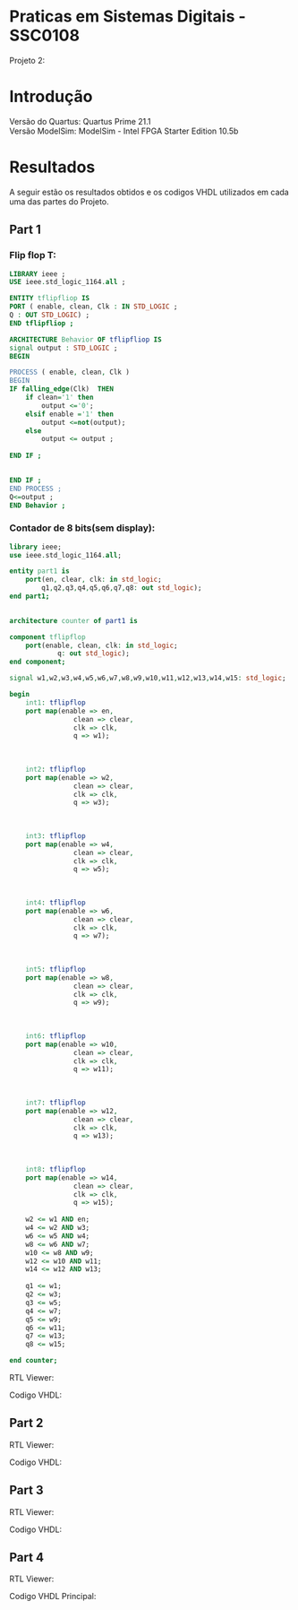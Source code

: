 # Praticas em Sistemas Digitais - SSC0108

Projeto 2: 

# Introdução

Versão do Quartus: Quartus Prime 21.1 <br>
Versão ModelSim: ModelSim - Intel FPGA Starter Edition 10.5b <br>

# Resultados

A seguir estão os resultados obtidos e os codigos VHDL utilizados em cada uma das partes do Projeto.

## Part 1

### Flip flop T:
```VHDL
LIBRARY ieee ;
USE ieee.std_logic_1164.all ;

ENTITY tflipfliop IS
PORT ( enable, clean, Clk : IN STD_LOGIC ;
Q : OUT STD_LOGIC) ;
END tflipfliop ;

ARCHITECTURE Behavior OF tflipfliop IS
signal output : STD_LOGIC ;
BEGIN

PROCESS ( enable, clean, Clk )
BEGIN
IF falling_edge(Clk)  THEN
	if clean='1' then
		output <='0';
	elsif enable ='1' then
		output <=not(output);
	else 
		output <= output ;
	
END IF ;

		
END IF ;
END PROCESS ;
Q<=output ;
END Behavior ;
```
### Contador de 8 bits(sem display):
```VHDL
library ieee;
use ieee.std_logic_1164.all;

entity part1 is
	port(en, clear, clk: in std_logic;
    	q1,q2,q3,q4,q5,q6,q7,q8: out std_logic);
end part1;

    
architecture counter of part1 is

component tflipflop
	port(enable, clean, clk: in std_logic;
        	q: out std_logic);
end component;

signal w1,w2,w3,w4,w5,w6,w7,w8,w9,w10,w11,w12,w13,w14,w15: std_logic;

begin
	int1: tflipflop
	port map(enable => en,
            	clean => clear,
            	clk => clk,
            	q => w1);
           	 
    
    
	int2: tflipflop
	port map(enable => w2,
            	clean => clear,
            	clk => clk,
            	q => w3);
    
    
    
	int3: tflipflop
	port map(enable => w4,
            	clean => clear,
            	clk => clk,
            	q => w5);
           	 
    
    
	int4: tflipflop
	port map(enable => w6,
            	clean => clear,
            	clk => clk,
            	q => w7);
    
    
    
	int5: tflipflop
	port map(enable => w8,
            	clean => clear,
            	clk => clk,
            	q => w9);
           	 
    
    
	int6: tflipflop
	port map(enable => w10,
            	clean => clear,
            	clk => clk,
            	q => w11);
    
    
    
	int7: tflipflop
	port map(enable => w12,
            	clean => clear,
            	clk => clk,
            	q => w13);
           	 
    
    
	int8: tflipflop
	port map(enable => w14,
            	clean => clear,
            	clk => clk,
            	q => w15);
           	 
	w2 <= w1 AND en;
	w4 <= w2 AND w3;
	w6 <= w5 AND w4;
	w8 <= w6 AND w7;
	w10 <= w8 AND w9;
	w12 <= w10 AND w11;
	w14 <= w12 AND w13;
           	  
	q1 <= w1;
	q2 <= w3;
	q3 <= w5;
	q4 <= w7;
	q5 <= w9;
	q6 <= w11;
	q7 <= w13;
	q8 <= w15;

end counter;
```
RTL Viewer:


Codigo VHDL:
	
## Part 2

RTL Viewer:

Codigo VHDL:

## Part 3

RTL Viewer:

Codigo VHDL:

## Part 4

RTL Viewer:

Codigo VHDL Principal:
